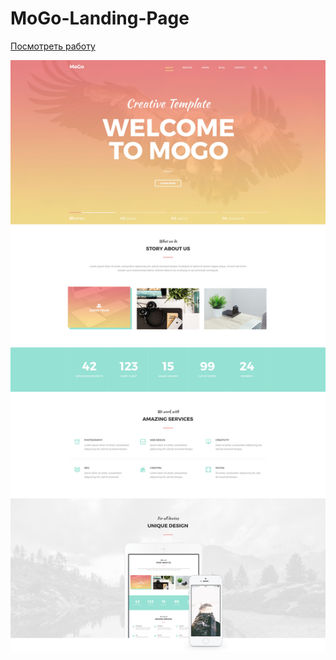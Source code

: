 <h1>MoGo-Landing-Page</h1>
<p><a href="https://lenyalol.github.io/portfolio/mogo/index.html">Посмотреть работу</a></p>
<img src="mogo.jpg" alt="">